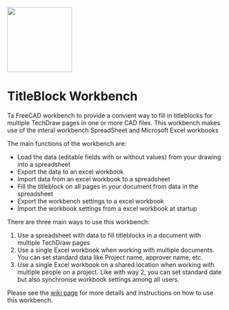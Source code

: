 <img src="https://github.com/APEbbers/TechDrawTitleBlockUtility/assets/10145631/86aa5a93-9261-48f7-b398-0d8a837f3284)" width="150">

# TitleBlock Workbench

Ta FreeCAD workbench to provide a convient way to fill in titleblocks for multiple TechDraw pages in one or more CAD files.
This workbench makes use of the interal workbench SpreadSheet and Microsoft Excel workbooks

The main functions of the workbench are:
- Load the data (editable fields with or without values) from your drawing into a spreadsheet
- Export the data to an excel workbook
- Import data from an excel workbook to a spreadsheet
- Fill the titleblock on all pages in your document from data in the spreadsheet
- Export the workbench settings to a excel workbook
- Import the workbook settings from a excel workbook at startup

There are three main ways to use this workbench:
1. Use a spreadsheet with data to fill titleblocks in a document with multiple TechDraw pages
2. Use a single Excel workbook when working with multiple documents. You can set standard data like Project name, approver name, etc.
3. Use a single Excel workbook on a shared location when working with multiple people on a project.
   Like with way 2, you can set standard date but also synchronise workbook settings among all users.

Please see the [wiki page](https://github.com/APEbbers/TechDrawTitleBlockUtility/wiki) for more details and instructions on how to use this workbench.


